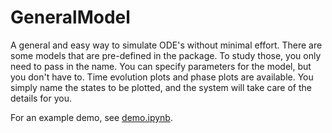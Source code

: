 # GeneralModel

A general and easy way to simulate ODE's without minimal effort. There are some models that are pre-defined in the package. To study those, you only need to pass in the name. You can specify parameters for the model, but you don't have to. 
Time evolution plots and phase plots are available. You simply name the states to be plotted, and the system will take care of the details for you. 

For an example demo, see [demo.ipynb](https://github.com/sahandha/GeneralModel/blob/master/demo.ipynb).

